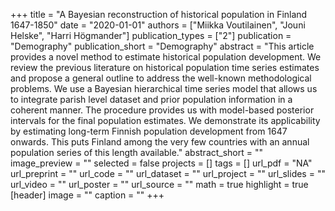+++
title = "A Bayesian reconstruction of historical population in Finland 1647-1850"
date = "2020-01-01"
authors = ["Miikka Voutilainen", "Jouni Helske", "Harri Högmander"]
publication_types = ["2"]
publication = "Demography"
publication_short = "Demography"
abstract = "This article provides a novel method to estimate historical population development. We review the previous literature on historical population time series estimates and propose a general outline to address the well-known methodological problems. We use a Bayesian hierarchical time series model that allows us to integrate parish level dataset and prior population information in a coherent manner. The procedure provides us with model-based posterior intervals for the final population estimates. We demonstrate its applicability by estimating long-term Finnish population development from 1647 onwards. This puts Finland among the very few countries with an annual population series of this length available."
abstract_short = ""
image_preview = ""
selected = false
projects = []
tags = []
url_pdf = "NA"
url_preprint = ""
url_code = ""
url_dataset = ""
url_project = ""
url_slides = ""
url_video = ""
url_poster = ""
url_source = ""
math = true
highlight = true
[header]
image = ""
caption = ""
+++

